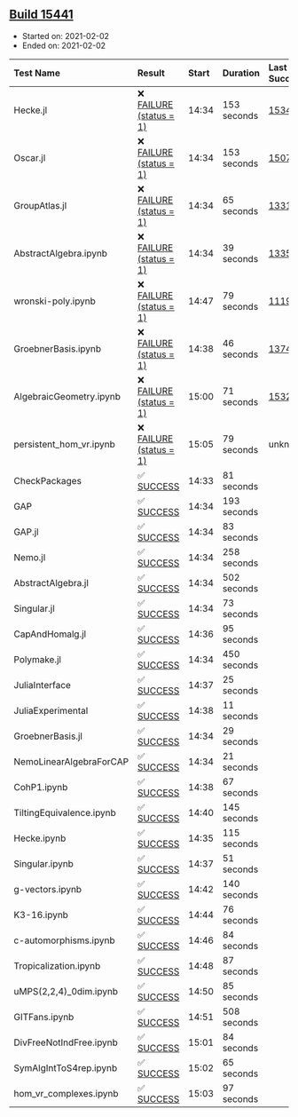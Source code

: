 ## [Build 15441](https://oscarci.mathematik.uni-kl.de/job/oscar/15441/)

* Started on: 2021-02-02
* Ended on: 2021-02-02

| Test Name    | Result | Start | Duration | Last Success | First Failure |
|:-------------|:-------|:------|:---------|:-------------|:--------------|
| Hecke.jl | ❌ [FAILURE (status = 1)](https://oscarci.mathematik.uni-kl.de/job/oscar/15441/artifact/logs/build-15441/Hecke.jl.log) | 14:34 | 153 seconds | [15344](https://oscarci.mathematik.uni-kl.de/job/oscar/15344/) | [15348](https://oscarci.mathematik.uni-kl.de/job/oscar/15348/) |
| Oscar.jl | ❌ [FAILURE (status = 1)](https://oscarci.mathematik.uni-kl.de/job/oscar/15441/artifact/logs/build-15441/Oscar.jl.log) | 14:34 | 153 seconds | [15079](https://oscarci.mathematik.uni-kl.de/job/oscar/15079/) | [15080](https://oscarci.mathematik.uni-kl.de/job/oscar/15080/) |
| GroupAtlas.jl | ❌ [FAILURE (status = 1)](https://oscarci.mathematik.uni-kl.de/job/oscar/15441/artifact/logs/build-15441/GroupAtlas.jl.log) | 14:34 | 65 seconds | [13311](https://oscarci.mathematik.uni-kl.de/job/oscar/13311/) | [13312](https://oscarci.mathematik.uni-kl.de/job/oscar/13312/) |
| AbstractAlgebra.ipynb | ❌ [FAILURE (status = 1)](https://oscarci.mathematik.uni-kl.de/job/oscar/15441/artifact/logs/build-15441/AbstractAlgebra.ipynb.log) | 14:34 | 39 seconds | [13355](https://oscarci.mathematik.uni-kl.de/job/oscar/13355/) | [13356](https://oscarci.mathematik.uni-kl.de/job/oscar/13356/) |
| wronski-poly.ipynb | ❌ [FAILURE (status = 1)](https://oscarci.mathematik.uni-kl.de/job/oscar/15441/artifact/logs/build-15441/wronski-poly.ipynb.log) | 14:47 | 79 seconds | [11192](https://oscarci.mathematik.uni-kl.de/job/oscar/11192/) | [11193](https://oscarci.mathematik.uni-kl.de/job/oscar/11193/) |
| GroebnerBasis.ipynb | ❌ [FAILURE (status = 1)](https://oscarci.mathematik.uni-kl.de/job/oscar/15441/artifact/logs/build-15441/GroebnerBasis.ipynb.log) | 14:38 | 46 seconds | [13748](https://oscarci.mathematik.uni-kl.de/job/oscar/13748/) | [13749](https://oscarci.mathematik.uni-kl.de/job/oscar/13749/) |
| AlgebraicGeometry.ipynb | ❌ [FAILURE (status = 1)](https://oscarci.mathematik.uni-kl.de/job/oscar/15441/artifact/logs/build-15441/AlgebraicGeometry.ipynb.log) | 15:00 | 71 seconds | [15322](https://oscarci.mathematik.uni-kl.de/job/oscar/15322/) | [15323](https://oscarci.mathematik.uni-kl.de/job/oscar/15323/) |
| persistent_hom_vr.ipynb | ❌ [FAILURE (status = 1)](https://oscarci.mathematik.uni-kl.de/job/oscar/15441/artifact/logs/build-15441/persistent_hom_vr.ipynb.log) | 15:05 | 79 seconds | unknown | unknown |
| CheckPackages | ✅ [SUCCESS](https://oscarci.mathematik.uni-kl.de/job/oscar/15441/artifact/logs/build-15441/CheckPackages.log) | 14:33 | 81 seconds |  |  |
| GAP | ✅ [SUCCESS](https://oscarci.mathematik.uni-kl.de/job/oscar/15441/artifact/logs/build-15441/GAP.log) | 14:34 | 193 seconds |  |  |
| GAP.jl | ✅ [SUCCESS](https://oscarci.mathematik.uni-kl.de/job/oscar/15441/artifact/logs/build-15441/GAP.jl.log) | 14:34 | 83 seconds |  |  |
| Nemo.jl | ✅ [SUCCESS](https://oscarci.mathematik.uni-kl.de/job/oscar/15441/artifact/logs/build-15441/Nemo.jl.log) | 14:34 | 258 seconds |  |  |
| AbstractAlgebra.jl | ✅ [SUCCESS](https://oscarci.mathematik.uni-kl.de/job/oscar/15441/artifact/logs/build-15441/AbstractAlgebra.jl.log) | 14:34 | 502 seconds |  |  |
| Singular.jl | ✅ [SUCCESS](https://oscarci.mathematik.uni-kl.de/job/oscar/15441/artifact/logs/build-15441/Singular.jl.log) | 14:34 | 73 seconds |  |  |
| CapAndHomalg.jl | ✅ [SUCCESS](https://oscarci.mathematik.uni-kl.de/job/oscar/15441/artifact/logs/build-15441/CapAndHomalg.jl.log) | 14:36 | 95 seconds |  |  |
| Polymake.jl | ✅ [SUCCESS](https://oscarci.mathematik.uni-kl.de/job/oscar/15441/artifact/logs/build-15441/Polymake.jl.log) | 14:34 | 450 seconds |  |  |
| JuliaInterface | ✅ [SUCCESS](https://oscarci.mathematik.uni-kl.de/job/oscar/15441/artifact/logs/build-15441/JuliaInterface.log) | 14:37 | 25 seconds |  |  |
| JuliaExperimental | ✅ [SUCCESS](https://oscarci.mathematik.uni-kl.de/job/oscar/15441/artifact/logs/build-15441/JuliaExperimental.log) | 14:38 | 11 seconds |  |  |
| GroebnerBasis.jl | ✅ [SUCCESS](https://oscarci.mathematik.uni-kl.de/job/oscar/15441/artifact/logs/build-15441/GroebnerBasis.jl.log) | 14:34 | 29 seconds |  |  |
| NemoLinearAlgebraForCAP | ✅ [SUCCESS](https://oscarci.mathematik.uni-kl.de/job/oscar/15441/artifact/logs/build-15441/NemoLinearAlgebraForCAP.log) | 14:34 | 21 seconds |  |  |
| CohP1.ipynb | ✅ [SUCCESS](https://oscarci.mathematik.uni-kl.de/job/oscar/15441/artifact/logs/build-15441/CohP1.ipynb.log) | 14:38 | 67 seconds |  |  |
| TiltingEquivalence.ipynb | ✅ [SUCCESS](https://oscarci.mathematik.uni-kl.de/job/oscar/15441/artifact/logs/build-15441/TiltingEquivalence.ipynb.log) | 14:40 | 145 seconds |  |  |
| Hecke.ipynb | ✅ [SUCCESS](https://oscarci.mathematik.uni-kl.de/job/oscar/15441/artifact/logs/build-15441/Hecke.ipynb.log) | 14:35 | 115 seconds |  |  |
| Singular.ipynb | ✅ [SUCCESS](https://oscarci.mathematik.uni-kl.de/job/oscar/15441/artifact/logs/build-15441/Singular.ipynb.log) | 14:37 | 51 seconds |  |  |
| g-vectors.ipynb | ✅ [SUCCESS](https://oscarci.mathematik.uni-kl.de/job/oscar/15441/artifact/logs/build-15441/g-vectors.ipynb.log) | 14:42 | 140 seconds |  |  |
| K3-16.ipynb | ✅ [SUCCESS](https://oscarci.mathematik.uni-kl.de/job/oscar/15441/artifact/logs/build-15441/K3-16.ipynb.log) | 14:44 | 76 seconds |  |  |
| c-automorphisms.ipynb | ✅ [SUCCESS](https://oscarci.mathematik.uni-kl.de/job/oscar/15441/artifact/logs/build-15441/c-automorphisms.ipynb.log) | 14:46 | 84 seconds |  |  |
| Tropicalization.ipynb | ✅ [SUCCESS](https://oscarci.mathematik.uni-kl.de/job/oscar/15441/artifact/logs/build-15441/Tropicalization.ipynb.log) | 14:48 | 87 seconds |  |  |
| uMPS(2,2,4)_0dim.ipynb | ✅ [SUCCESS](https://oscarci.mathematik.uni-kl.de/job/oscar/15441/artifact/logs/build-15441/uMPS-2-2-4-_0dim.ipynb.log) | 14:50 | 85 seconds |  |  |
| GITFans.ipynb | ✅ [SUCCESS](https://oscarci.mathematik.uni-kl.de/job/oscar/15441/artifact/logs/build-15441/GITFans.ipynb.log) | 14:51 | 508 seconds |  |  |
| DivFreeNotIndFree.ipynb | ✅ [SUCCESS](https://oscarci.mathematik.uni-kl.de/job/oscar/15441/artifact/logs/build-15441/DivFreeNotIndFree.ipynb.log) | 15:01 | 84 seconds |  |  |
| SymAlgIntToS4rep.ipynb | ✅ [SUCCESS](https://oscarci.mathematik.uni-kl.de/job/oscar/15441/artifact/logs/build-15441/SymAlgIntToS4rep.ipynb.log) | 15:02 | 65 seconds |  |  |
| hom_vr_complexes.ipynb | ✅ [SUCCESS](https://oscarci.mathematik.uni-kl.de/job/oscar/15441/artifact/logs/build-15441/hom_vr_complexes.ipynb.log) | 15:03 | 97 seconds |  |  |
